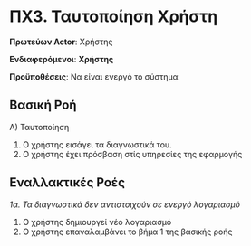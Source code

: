 # ΠΧ3. Ταυτοποίηση Χρήστη
**Πρωτεύων Actor**: Χρήστης

**Ενδιαφερόμενοι**: **Χρήστης** 

**Προϋποθέσεις**: Να είναι ενεργό το σύστημα

## Βασική Ροή
Α) Ταυτοποίηση
1. Ο χρήστης εισάγει τα διαγνωστικά του.
2. Ο χρήστης έχει πρόσβαση στίς υπηρεσίες της εφαρμογής
   
## Εναλλακτικές Ροές
*1α. Τα διαγνωστικά δεν αντιστοιχούν σε ενεργό λογαριασμό*
   1. Ο χρήστης δημιουργεί νέο λογαριασμό
   2. Ο χρήστης επαναλαμβάνει το βήμα 1 της βασικής ροής